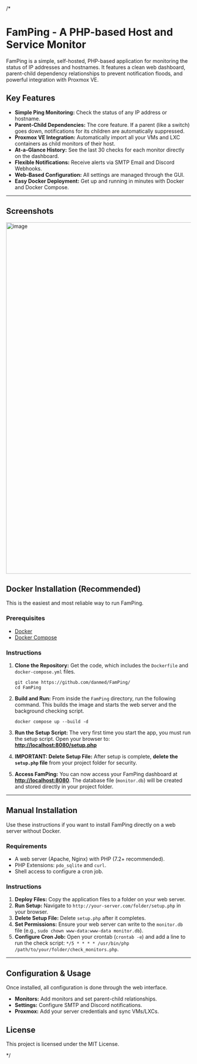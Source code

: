 /*

# FamPing - A PHP-based Host and Service Monitor

FamPing is a simple, self-hosted, PHP-based application for monitoring the status of IP addresses and hostnames. It features a clean web dashboard, parent-child dependency relationships to prevent notification floods, and powerful integration with Proxmox VE.

## Key Features

* **Simple Ping Monitoring:** Check the status of any IP address or hostname.
* **Parent-Child Dependencies:** The core feature. If a parent (like a switch) goes down, notifications for its children are automatically suppressed.
* **Proxmox VE Integration:** Automatically import all your VMs and LXC containers as child monitors of their host.
* **At-a-Glance History:** See the last 30 checks for each monitor directly on the dashboard.
* **Flexible Notifications:** Receive alerts via SMTP Email and Discord Webhooks.
* **Web-Based Configuration:** All settings are managed through the GUI.
* **Easy Docker Deployment:** Get up and running in minutes with Docker and Docker Compose.

---

## Screenshots

<img width="1960" height="957" alt="image" src="https://github.com/user-attachments/assets/ee341ff7-229c-4278-875f-35be34846a5e" />

## Docker Installation (Recommended)

This is the easiest and most reliable way to run FamPing.

### Prerequisites

* [Docker](https://www.docker.com/get-started)
* [Docker Compose](https://docs.docker.com/compose/install/)

### Instructions

1.  **Clone the Repository:**
    Get the code, which includes the `Dockerfile` and `docker-compose.yml` files.
    ```
    git clone https://github.com/danmed/FamPing/
    cd FamPing
    ```

2.  **Build and Run:**
    From inside the `FamPing` directory, run the following command. This builds the image and starts the web server and the background checking script.
    ```
    docker compose up --build -d
    ```

3.  **Run the Setup Script:**
    The very first time you start the app, you must run the setup script. Open your browser to:
    **[http://localhost:8080/setup.php](http://localhost:8080/setup.php)**

4.  **IMPORTANT: Delete Setup File:**
    After setup is complete, **delete the `setup.php` file** from your project folder for security.

5.  **Access FamPing:**
    You can now access your FamPing dashboard at **[http://localhost:8080](http://localhost:8080)**. The database file (`monitor.db`) will be created and stored directly in your project folder.

---

## Manual Installation

Use these instructions if you want to install FamPing directly on a web server without Docker.

### Requirements

* A web server (Apache, Nginx) with PHP (7.2+ recommended).
* PHP Extensions: `pdo_sqlite` and `curl`.
* Shell access to configure a cron job.

### Instructions

1.  **Deploy Files:** Copy the application files to a folder on your web server.
2.  **Run Setup:** Navigate to `http://your-server.com/folder/setup.php` in your browser.
3.  **Delete Setup File:** Delete `setup.php` after it completes.
4.  **Set Permissions:** Ensure your web server can write to the `monitor.db` file (e.g., `sudo chown www-data:www-data monitor.db`).
5.  **Configure Cron Job:** Open your crontab (`crontab -e`) and add a line to run the check script: `*/5 * * * * /usr/bin/php /path/to/your/folder/check_monitors.php`.

---

## Configuration & Usage

Once installed, all configuration is done through the web interface.

* **Monitors:** Add monitors and set parent-child relationships.
* **Settings:** Configure SMTP and Discord notifications.
* **Proxmox:** Add your server credentials and sync VMs/LXCs.

## License

This project is licensed under the MIT License.

*/
